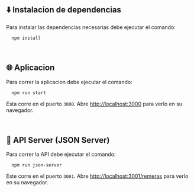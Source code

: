 ## ⬇️ Instalacion de dependencias

Para instalar las dependencias necesarias debe ejecutar el comando: 
```
  npm install
```


‎ 
## 🌐 Aplicacion

Para correr la aplicacion debe ejecutar el comando:
```
  npm run start
```
Esta corre en el puerto `3000`.
Abre [http://localhost:3000](http://localhost:3000) para verlo en su navegador.


‎ 
## 💾 API Server (JSON Server)

Para correr la API debe ejecutar el comando: 
```
  npm run json-server
```
Este corre en el puerto `3001`.
Abre [http://localhost:3001/remeras](http://localhost:3001/remeras) para verlo en su navegador.
